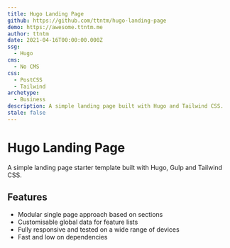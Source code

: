 ```yaml
---
title: Hugo Landing Page
github: https://github.com/ttntm/hugo-landing-page
demo: https://awesome.ttntm.me
author: ttntm
date: 2021-04-16T00:00:00.000Z
ssg:
  - Hugo
cms:
  - No CMS
css:
  - PostCSS
  - Tailwind
archetype:
  - Business
description: A simple landing page built with Hugo and Tailwind CSS.
stale: false
---
```


# Hugo Landing Page

A simple landing page starter template built with Hugo, Gulp and Tailwind CSS.

## Features

* Modular single page approach based on sections
* Customisable global data for feature lists
* Fully responsive and tested on a wide range of devices
* Fast and low on dependencies
